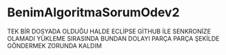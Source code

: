 # BenimAlgoritmaSorumOdev2

TEK BİR DOSYADA OLDUĞU HALDE ECLİPSE GİTHUB İLE SENKRONİZE OLAMADI YÜKLEME SIRASINDA BUNDAN DOLAYI PARÇA PARÇA ŞEKİLDE GÖNDERMEK ZORUNDA KALDIM 
